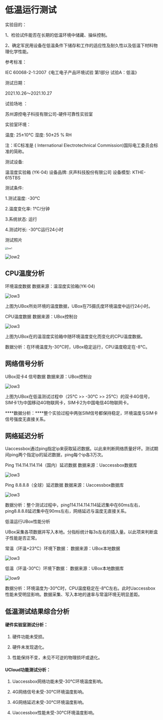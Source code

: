 # 低温运行测试



实验目的：

1、检验试件能否在长期的低温环境中储藏、操纵控制。

2、确定军民用设备在低温条件下储存和工作的适应性及耐久性以及低温下材料物理化学性能。

参考标准：

IEC 60068-2-1:2007《电工电子产品环境试验 第1部分 试验A：低温》

测试日期：

2021.10.26～2021.10.27

试验场地 ：

苏州源控电子科技有限公司-硬件可靠性实验室

实验室环境：

温度: 25±10℃   湿度: 50±25 % RH

  

注：IEC标准是 ( International Electrotechnical Commission)国际电工委员会标准的简称。



测试设备:

温湿度实验箱 (YK-04)  设备品牌: 庆声科技股份有限公司   设备模型: KTHE-615TBS 

测试条件:

1.测试温度: -30℃

2.温度变化率: 1℃/分钟 

3.系统状态: 运行 

4.测试时长: -30℃运行24小时 



测试照片

<img src="../images/low1.png" alt="low1" style="zoom:50%;" />

![low2](../images/low2.png)



## CPU温度分析

环境温度数据 数据来源：温湿度实验箱(YK-04)

![low3](../images/low3.png) 

上图为UBox所处环境的温度数据，UBox在75摄氏度环境温度中运行24小时。

CPU温度数据 数据来源：UBox控制台

 

![low3](../images/low4.png) 

上图为UBox在的温湿度实验箱中随环境温度变化而变化的CPU温度数据。

数据分析：在环境温度为-30℃时，UBox稳定运行，CPU温度稳定在-8℃。



## 网络信号分析

UBox双卡4 信号数据  数据来源：UBox控制台

![low3](../images/low5.png) 

上图为UBox在低温测试过程中（25℃  >>  -30℃  >>  25℃）的双卡4G信号，SIM卡1为中国移动4G物联网卡，SIM卡2为中国电信4G物联网卡。

***\*数据分析：\****整个实验过程中两张SIM信号都保持稳定，环境温度与SIM卡信号强度无直接关系。

 

## 网络延迟分析

Uaccessbox通过ping指定ip来获取延迟数据。以此来判断网络质量好坏。测试期间ping两个指定ip的延迟数据，ping每个ip各3万次。

 

Ping 114.114.114.114（国内）延迟数据  数据来源：Uaccessbox数据库

![low3](../images/low6.png) 

 

Ping 8.8.8.8（全球）延迟数据  数据来源：Uaccessbox数据库

![low3](../images/low7.png) 

 

数据分析：整个测试过程中，ping114.114.114.114延迟集中在60ms左右，ping8.8.8.8延迟集中在90ms左右，网络延迟与温度无直接关系。

低温运行UBox性能分析

UBox采集各项数据并写入本地。分指标统计每3s左右的插入量。以此项来判断盒子性能是否正常。

常温（环温+23℃）环境下数据：   数据来源：UBox本地数据

![low3](../images/low8.png) 

 

低温（环温-30℃）环境下数据：   数据来源：UBox本地数据库

![low9](../images/low9.png) 

数据分析：环境温度为-30℃时，CPU温度稳定在-8℃左右。此时Uaccessbox性能未受明显影响。数据采集、写入本地的速率与常温环境无明显差距。

 

## 低温测试结果综合分析

#### 硬件实验室测试分析：

1. 硬件功能未受损。

2. 硬件未发现退化。

3. 性能保持不变，未见不可逆的物理损坏或退化。

 

#### UCloud功能测试分析：

1. Uaccessbox网络功能未受-30℃环境温度影响。

2. 4G网络信号未受-30℃环境温度影响。

3. 4G网络延迟未受-30℃环境温度影响。

4. Uaccessbox性能未受-30℃环境温度影响。

 

